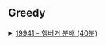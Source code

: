 ## Greedy
<details>
<summary>
<a href="_19941.java">19941 - 햄버거 분배  (40분)</a>
</summary> 
<ul>
<li><p>풀이과정</p>
<ul>
<li>문자열이 햄버거일 때 현재위치-k번째 ~ 현재위치 +k번째에 안먹은 사람이 존재하는지 확인하며 완전탐색</li>
</ul>
</li>
<li><p>어려운점</p>
<ul>
<li>처음에는 반복문을 이상하게 적어서 풀지못했다</li>
</ul>
</li>
<li><p>배운점</p>
</li>
</ul>


</details>



